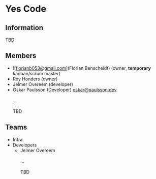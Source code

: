 # Yes Code

## Information
TBD

## Members
- ![florianb053@gmail.com](Florian Benscheidt) (owner, **temporary** kanban/scrum master)
- Roy Honders (owner)
- Jelmer Overeem (developer)
- Oskar Paulsson (Developer) oskar@paulsson.dev
<br><br>
...
<br><br>
TBD

## Teams
- Infra
- Developers
  - Jelmer Overeem
<br><br>
...
<br><br>
TBD
